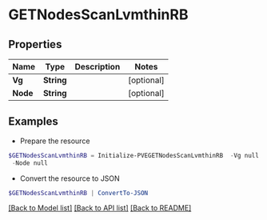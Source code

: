 # GETNodesScanLvmthinRB
## Properties

Name | Type | Description | Notes
------------ | ------------- | ------------- | -------------
**Vg** | **String** |  | [optional] 
**Node** | **String** |  | [optional] 

## Examples

- Prepare the resource
```powershell
$GETNodesScanLvmthinRB = Initialize-PVEGETNodesScanLvmthinRB  -Vg null `
 -Node null
```

- Convert the resource to JSON
```powershell
$GETNodesScanLvmthinRB | ConvertTo-JSON
```

[[Back to Model list]](../README.md#documentation-for-models) [[Back to API list]](../README.md#documentation-for-api-endpoints) [[Back to README]](../README.md)

